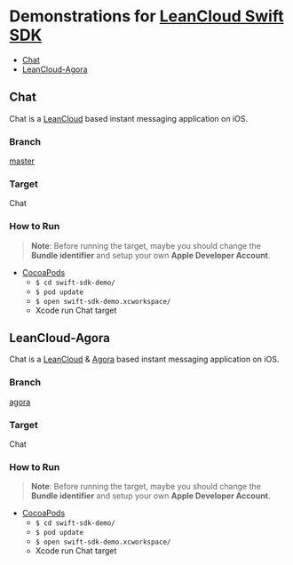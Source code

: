# Demonstrations for [LeanCloud Swift SDK](https://github.com/leancloud/swift-sdk)

* [Chat](#Chat)
* [LeanCloud-Agora](#LeanCloud-Agora)

## Chat

Chat is a [LeanCloud](https://leancloud.cn) based instant messaging application on iOS.

### Branch

[master](https://github.com/leancloud/swift-sdk-demo/tree/master)

### Target

Chat

### How to Run

> **Note**: Before running the target, maybe you should change the **Bundle identifier** and setup your own **Apple Developer Account**.

* [CocoaPods](https://cocoapods.org)
	* `$ cd swift-sdk-demo/`
	* `$ pod update`
	* `$ open swift-sdk-demo.xcworkspace/`
	* Xcode run Chat target

## LeanCloud-Agora

Chat is a [LeanCloud](https://leancloud.cn) & [Agora](https://www.agora.io/cn/) based instant messaging application on iOS.

### Branch

[agora](https://github.com/leancloud/swift-sdk-demo/tree/agora)

### Target

Chat

### How to Run

> **Note**: Before running the target, maybe you should change the **Bundle identifier** and setup your own **Apple Developer Account**.

* [CocoaPods](https://cocoapods.org)
	* `$ cd swift-sdk-demo/`
	* `$ pod update`
	* `$ open swift-sdk-demo.xcworkspace/`
	* Xcode run Chat target